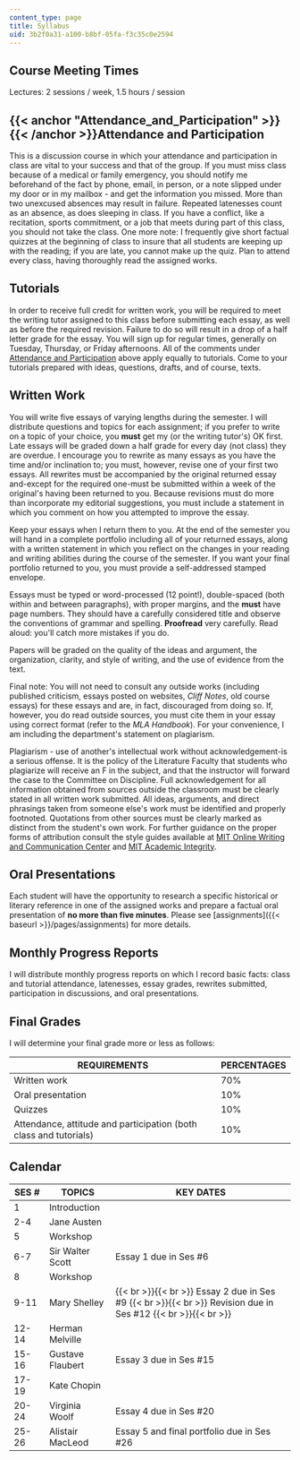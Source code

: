 ```yaml
---
content_type: page
title: Syllabus
uid: 3b2f0a31-a100-b8bf-05fa-f3c35c0e2594
---
```


Course Meeting Times
--------------------

Lectures: 2 sessions / week, 1.5 hours / session

{{< anchor "Attendance_and_Participation" >}}{{< /anchor >}}Attendance and Participation
----------------------------------------------------------------------------------------

This is a discussion course in which your attendance and participation in class are vital to your success and that of the group. If you must miss class because of a medical or family emergency, you should notify me beforehand of the fact by phone, email, in person, or a note slipped under my door or in my mailbox - and get the information you missed. More than two unexcused absences may result in failure. Repeated latenesses count as an absence, as does sleeping in class. If you have a conflict, like a recitation, sports commitment, or a job that meets during part of this class, you should not take the class. One more note: I frequently give short factual quizzes at the beginning of class to insure that all students are keeping up with the reading; if you are late, you cannot make up the quiz. Plan to attend every class, having thoroughly read the assigned works.

Tutorials
---------

In order to receive full credit for written work, you will be required to meet the writing tutor assigned to this class before submitting each essay, as well as before the required revision. Failure to do so will result in a drop of a half letter grade for the essay. You will sign up for regular times, generally on Tuesday, Thursday, or Friday afternoons. All of the comments under [Attendance and Participation](#Attendance_and_Participation) above apply equally to tutorials. Come to your tutorials prepared with ideas, questions, drafts, and of course, texts.

Written Work
------------

You will write five essays of varying lengths during the semester. I will distribute questions and topics for each assignment; if you prefer to write on a topic of your choice, you **must** get my (or the writing tutor's) OK first. Late essays will be graded down a half grade for every day (not class) they are overdue. I encourage you to rewrite as many essays as you have the time and/or inclination to; you must, however, revise one of your first two essays. All rewrites must be accompanied by the original returned essay and-except for the required one-must be submitted within a week of the original's having been returned to you. Because revisions must do more than incorporate my editorial suggestions, you must include a statement in which you comment on how you attempted to improve the essay.

Keep your essays when I return them to you. At the end of the semester you will hand in a complete portfolio including all of your returned essays, along with a written statement in which you reflect on the changes in your reading and writing abilities during the course of the semester. If you want your final portfolio returned to you, you must provide a self-addressed stamped envelope.

Essays must be typed or word-processed (12 point!), double-spaced (both within and between paragraphs), with proper margins, and the **must** have page numbers. They should have a carefully considered title and observe the conventions of grammar and spelling. **Proofread** very carefully. Read aloud: you'll catch more mistakes if you do.

Papers will be graded on the quality of the ideas and argument, the organization, clarity, and style of writing, and the use of evidence from the text.

Final note: You will not need to consult any outside works (including published criticism, essays posted on websites, _Cliff Notes_, old course essays) for these essays and are, in fact, discouraged from doing so. If, however, you do read outside sources, you must cite them in your essay using correct format (refer to the _MLA Handbook_). For your convenience, I am including the department's statement on plagiarism.

Plagiarism - use of another's intellectual work without acknowledgement-is a serious offense. It is the policy of the Literature Faculty that students who plagiarize will receive an F in the subject, and that the instructor will forward the case to the Committee on Discipline. Full acknowledgement for all information obtained from sources outside the classroom must be clearly stated in all written work submitted. All ideas, arguments, and direct phrasings taken from someone else's work must be identified and properly footnoted. Quotations from other sources must be clearly marked as distinct from the student's own work. For further guidance on the proper forms of attribution consult the style guides available at [MIT Online Writing and Communication Center](http://web.mit.edu/writing/) and [MIT Academic Integrity](http://web.mit.edu/academicintegrity/index.html).

Oral Presentations
------------------

Each student will have the opportunity to research a specific historical or literary reference in one of the assigned works and prepare a factual oral presentation of **no more than five minutes**. Please see [assignments]({{< baseurl >}}/pages/assignments) for more details.

Monthly Progress Reports
------------------------

I will distribute monthly progress reports on which I record basic facts: class and tutorial attendance, latenesses, essay grades, rewrites submitted, participation in discussions, and oral presentations.

Final Grades
------------

I will determine your final grade more or less as follows:

| REQUIREMENTS | PERCENTAGES |
| --- | --- |
| Written work | 70% |
| Oral presentation | 10% |
| Quizzes | 10% |
| Attendance, attitude and participation (both class and tutorials) | 10% 

Calendar
--------

| SES # | TOPICS | KEY DATES |
| --- | --- | --- |
| 1 | Introduction | &nbsp; |
| 2-4 | Jane Austen | &nbsp; |
| 5 | Workshop | &nbsp; |
| 6-7 | Sir Walter Scott | Essay 1 due in Ses #6 |
| 8 | Workshop | &nbsp; |
| 9-11 | Mary Shelley |  {{< br >}}{{< br >}} Essay 2 due in Ses #9 {{< br >}}{{< br >}} Revision due in Ses #12 {{< br >}}{{< br >}}  |
| 12-14 | Herman Melville | &nbsp; |
| 15-16 | Gustave Flaubert | Essay 3 due in Ses #15 |
| 17-19 | Kate Chopin | &nbsp; |
| 20-24 | Virginia Woolf | Essay 4 due in Ses #20 |
| 25-26 | Alistair MacLeod | Essay 5 and final portfolio due in Ses #26